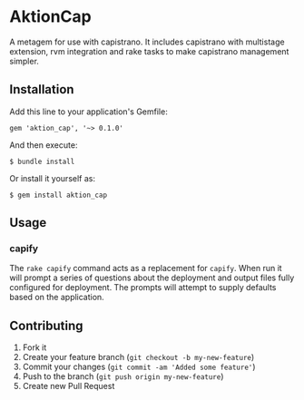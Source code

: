 # AktionCap

A metagem for use with capistrano. It includes capistrano with multistage extension, rvm integration and rake tasks to make capistrano management simpler.

## Installation

Add this line to your application's Gemfile:

    gem 'aktion_cap', '~> 0.1.0'

And then execute:

    $ bundle install

Or install it yourself as:

    $ gem install aktion_cap

## Usage

### capify

The `rake capify` command acts as a replacement for `capify`. When run it will prompt a series of questions about the deployment and output files
fully configured for deployment. The prompts will attempt to supply defaults based on the application.

## Contributing

1. Fork it
2. Create your feature branch (`git checkout -b my-new-feature`)
3. Commit your changes (`git commit -am 'Added some feature'`)
4. Push to the branch (`git push origin my-new-feature`)
5. Create new Pull Request
